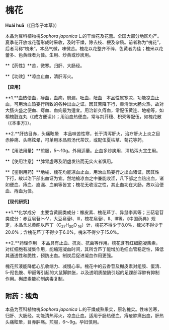 # 槐花

**Huái huā**（《日华子本草》）

本品为豆科植物槐*Sophora japonica* L.的干燥花及花蕾。全国大部分地区均产。夏季花开放或花蕾形成时采收，及时干燥，除去枝、梗及杂质。前者称为“槐花”，后者习称“槐米”。本品气微，味微苦。槐花以花整齐不碎，色黄者为佳；槐米以花蕾多、色黄绿者为佳。生用、炒黄或炒炭用。

**【药性】**苦，微寒。归肝、大肠经。

**【功效】**凉血止血，清肝泻火。

**【应用】**

**1.**血热便血，痔血，血痢，崩漏，吐血，衄血　本品性属寒凉，功能凉血止血，可用治血热妄行所致的各种出血之证。因其苦降下行，善清泄大肠火热，故对大肠火盛之便血、痔血、血痢最为适宜。用治新久痔血，常配伍黄连、地榆等，如榆槐脏连丸（《成方便读》）；用治血热便血，常与荆芥穗、枳壳等配伍，如槐花散（《本事方》）。

**2.**肝热目赤，头痛眩晕　本品味苦性寒，长于清泻肝火，治疗肝火上炎之目赤肿痛、头痛眩晕，可单用本品煎汤代茶饮，或配伍夏枯草、菊花等药。

**【用法用量】**煎服，5～10g。外用适量。止血多炒炭用，清热泻火宜生用。

**【使用注意】**脾胃虚寒及阴虚发热而无实火者慎用。

**【鉴别用药】**地榆、槐花均能凉血止血，用治血热妄行之出血诸证，因其性下行，故以治下部出血证为宜。然地榆凉血之中兼能收涩，凡下部之血热出血，诸如便血、痔血、崩漏、血痢等皆宜；槐花无收涩之性，其止血功在大肠，故以治便血、痔血为佳。

**【现代研究】**

**1.**化学成分　主要含黄酮类成分：槲皮素、槐花芦丁、异鼠李素等；三萜皂苷类成分：赤豆皂苷Ⅰ～Ⅴ，大豆皂苷Ⅰ、Ⅲ，槐花皂苷Ⅰ、Ⅱ、Ⅲ等。《中国药典》规定，本品含总黄酮以芦丁（C<sub>27</sub>H<sub>30</sub>O<sub> 16</sub>）计，槐花不得少于8.0%，槐米不得少于20.0%；含槐花芦丁不得少于6.0%，槐米不得少于15.0%。

**2.**药理作用　本品具有止血、抗炎、抗菌等作用。槐花含有红细胞凝集素，对红细胞有凝集作用，能缩短凝血时间，其所含芦丁能增加毛细血管稳定性，降低其通透性和脆性，预防出血。制炭后促进凝血作用更强。

槐花煎液能降低心肌收缩力、减慢心率。槐花中的云香苷及槲皮素对组胺、蛋清、5-羟色胺、甲醛等引起的大鼠脚肿胀，以及透明质酸酶引起的足踝部浮肿有抑制作用。槲皮素能抑制病毒复制。

## 附药：槐角

本品为豆科植物槐*Sophora japonica* L.的干燥成熟果实，原名槐实。性味苦寒，归肝、大肠经。功能清热泻火，凉血止血。适用于肠热便血，痔疮肿痛出血，肝热头痛眩晕，目赤肿痛。煎服，6～9g。孕妇慎用。